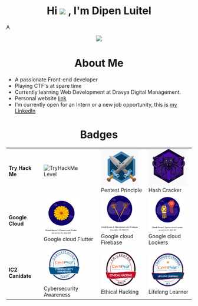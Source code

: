 <h1 align="center"><b>Hi <img src="https://media.giphy.com/media/hvRJCLFzcasrR4ia7z/giphy.gif" width="35"> , I'm Dipen Luitel </b></h1>
<!--  -->A
<p align="center">
  <a href="https://github.com/DenverCoder1/readme-typing-svg"><img src="https://readme-typing-svg.herokuapp.com?font=Time+New+Roman&color=cyan&size=25&center=true&vCenter=true&width=600&height=100&lines=Welcome+To+My+Github+Account.I+am......&hearts;++;Self-taught+Front-End+Developer,;Computer+Science+Student,;BUG+Hunter,;Active+Learner/Researcher,;Love+to+learn+new+stuffs..<3"></a>
</p>
<h1 align="center"><b>About Me</b></h1>

- A passionate Front-end developer
- Playing CTF's at spare time
- Currently learning Web Development at Dravya Digital Management.
- Personal website [link](https://www.dipenluitel3-.com.np)
- I’m currently open for an Intern or a new job opportunity, this is [my LinkedIn](https://www.linkedin.com/in/dipen-l-687b63146/)

<h1 align="center"><b>Badges </b></h1>
<table>
  <tr>
    <td><h4>Try Hack Me</h4></td>
    <td><img src="https://tryhackme-badges.s3.amazonaws.com/dipen400.png" alt="TryHackMe" height="100" width="200"><br />Level</td>
    <td><img src="https://github.com/dipenluitel/dipenluitel/blob/main/Pentest.png" alt="TryHackMe" height="100"><br />Pentest Principle</td>
    <td><img src="https://github.com/dipenluitel/dipenluitel/blob/main/Hash.png" alt="TryHackMe" height="100"><br />Hash Cracker</td>
  </tr>
  <tr>
    <td><h4>Google Cloud</h4></td>
    <td><img src="https://github.com/dipenluitel/dipenluitel/blob/main/cloud_flutter.png" alt="Google Cloud" height="100" width=100><br/>Google cloud Flutter</td>
    <td><img src="https://github.com/dipenluitel/dipenluitel/blob/main/firebase.png" alt="Google Cloud" height="100" width=100><br/>Google cloud Firebase</td>
    <td><img src="https://github.com/dipenluitel/dipenluitel/blob/main/laterns%20and%20looker.png" alt="Google Cloud" height="100" width=100><br/>Google cloud Lookers</td>
  </tr>
  <tr>
    <td><h4><h4>IC2 Canidate</h4></h4></td>
    <td><img src="https://github.com/dipenluitel/dipenluitel/blob/main/CAPC.png" alt="IC2 Canidate" height="100" width=100><br/>Cybersecurity Awareness</td>
    <td><img src="https://github.com/dipenluitel/dipenluitel/blob/main/EHCC.png" alt="IC2 Canidate" height="100" width=100><br/>Ethical Hacking</td>
    <td><img src="https://github.com/dipenluitel/dipenluitel/blob/main/LLL.png" alt="IC2 Canidate" height="100" width=100><br/>Lifelong Learner</td>
  </tr>
</table>




